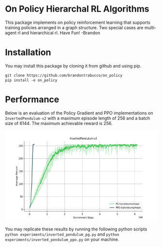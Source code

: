 # On Policy Hierarchal RL Algorithms

This package implements on policy reinforcement learning that supports training policies arranged in a graph structure. Two special cases are multi-agent rl and hierarchical rl. Have Fun! -Brandon

# Installation

You may install this package by cloning it from github and using pip.

```
git clone https://github.com/brandontrabucco/on_policy
pip install -e on_policy
```

# Performance

Below is an evaluation of the Policy Gradient and PPO implementations on `InvertedPendulum-v2` with a maximum episode length of 256 and a batch size of 6144. The maximum achievable reward is 256.

<p align="center">
    <img src="./img/inverted_pendulum.svg" alt="Inverted Pendulum" width="600" height="300" />
</p>

You may replicate these results by running the following python scripts `python experiments/inverted_pendulum_pg.py` and `python experiments/inverted_pendulum_ppo.py` on your machine.
